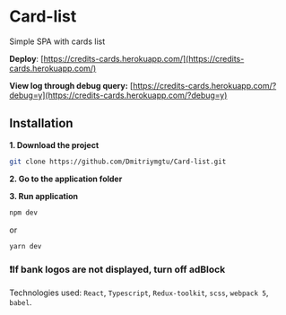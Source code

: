 # Card-list
Simple SPA with cards list

**Deploy**: [https://credits-cards.herokuapp.com/](https://credits-cards.herokuapp.com/)

**View log through debug query:** [https://credits-cards.herokuapp.com/?debug=y](https://credits-cards.herokuapp.com/?debug=y)

## Installation

**1. Download the project**

```bash
git clone https://github.com/Dmitriymgtu/Card-list.git
```
**2. Go to the application folder**

**3. Run application**

```bash
npm dev
```

or

```bash
yarn dev
```

### ❗If bank logos are not displayed, turn off adBlock

Technologies used: ```React```, ```Typescript```, ```Redux-toolkit```, ```scss```, ```webpack 5```, ```babel```.
